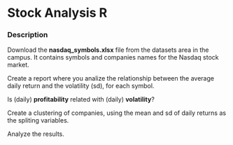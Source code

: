 # Stock Analysis R

### Description

Download the **nasdaq_symbols.xlsx** file from the datasets area in the campus. It contains symbols and companies names for the Nasdaq stock market.

Create a report where you analize the relationship between the average daily return and the volatility (sd), for each symbol.

Is (daily) **profitability** related with (daily) **volatility**? 

Create a clustering of companies, using the mean and sd of daily returns as the spliting variables. 

Analyze the results.
